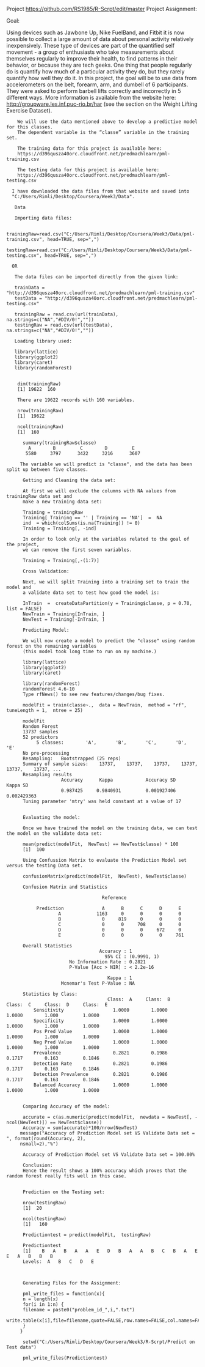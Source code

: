 Project
https://github.com/RS1985/R-Scrpt/edit/master
Project Assignment:


Goal:

Using devices such as Jawbone Up, Nike FuelBand, and Fitbit it is now possible to collect a large amount of data
about personal activity relatively inexpensively. These type of devices are part of the quantified self movement - a group of enthusiasts who take measurements about themselves regularly to improve their health, to find patterns in their behavior, or because they are tech geeks. One thing that people regularly do is quantify how much of a particular activity they do, but they rarely quantify how well they do it. In this project, the goal will be to use data from accelerometers on the belt, forearm, arm, and dumbell of 6 participants. They were asked to perform barbell lifts correctly and incorrectly in 5 different ways. More information is available from the website here: http://groupware.les.inf.puc-rio.br/har (see the section on the Weight Lifting Exercise Dataset).
        
        We will use the data mentioned above to develop a predictive model for this classes.
        The dependent variable is the “classe” variable in the training set.

        The training data for this project is available here:
        https://d396qusza40orc.cloudfront.net/predmachlearn/pml-training.csv

        The testing data for this project is available here:
        https://d396qusza40orc.cloudfront.net/predmachlearn/pml-testing.csv

      I have downloaded the data files from that website and saved into 
      "C:/Users/Rimli/Desktop/Coursera/Week3/Data".

       Data
       
       Importing data files:
       
       trainingRaw=read.csv("C:/Users/Rimli/Desktop/Coursera/Week3/Data/pml-training.csv", head=TRUE, sep=",")
       testingRaw=read.csv("C:/Users/Rimli/Desktop/Coursera/Week3/Data/pml-testing.csv", head=TRUE, sep=",")

      OR

       The data files can be imported directly from the given link:
       
       trainData = "http://d396qusza40orc.cloudfront.net/predmachlearn/pml-training.csv"
       testData = "http://d396qusza40orc.cloudfront.net/predmachlearn/pml-testing.csv"

       trainingRaw = read.csv(url(trainData), na.strings=c("NA","#DIV/0!",""))
       testingRaw = read.csv(url(testData), na.strings=c("NA","#DIV/0!",""))

       Loading library used:

       library(lattice)
       library(ggplot2) 
       library(caret) 
       library(randomForest)


        dim(trainingRaw)
        [1] 19622  160
        
        There are 19622 records with 160 variables.
        
        nrow(trainingRaw)
        [1]  19622
        
        ncol(trainingRaw)
        [1]  160

          summary(trainingRaw$classe)
            A        B         C        D         E
           5580     3797      3422     3216      3607

         The variable we will predict is "classe", and the data has been split up between five classes.

          Getting and Cleaning the data set:
          
          At first we will exclude the columns with NA values from trainingRaw data set and 
          make a new training data set:
          
          Training = trainingRaw
          Training[ Training == '' | Training == 'NA']  =  NA
          ind  = which(colSums(is.na(Training)) != 0)
          Training = Training[, -ind]
          
          In order to look only at the variables related to the goal of the project, 
          we can remove the first seven variables.
          
          Training = Training[,-(1:7)]

          Cross Validation:
          
          Next, we will split Training into a training set to train the model and 
          a validate data set to test how good the model is:
          
          InTrain  =  createDataPartition(y = Training$classe, p = 0.70, list = FALSE)
          NewTrain = Training[InTrain, ]
          NewTest = Training[-InTrain, ]

          Predicting Model:
          
          We will now create a model to predict the "classe" using random forest on the remaining variables 
          (this model took long time to run on my machine.)
          
          library(lattice)
          library(ggplot2)
          library(caret)
          
          library(randomForest)
          randomForest 4.6-10
          Type rfNews() to see new features/changes/bug fixes.

          modelFit = train(classe~.,  data = NewTrain,  method = "rf",  tuneLength = 1,  ntree = 25)

          modelFit 
          Random Forest
          13737 samples
          52 predictors
               5 classes:        'A',       'B',       'C',       'D',       'E'
          No pre-processing
          Resampling:   Bootstrapped (25 reps)
          Summary of sample sizes:    13737,    13737,    13737,    13737,    13737,    13737, ...
          Resampling results
                        Accuracy      Kappa            Accuracy SD        Kappa SD
                        0.987425     0.9840931         0.001927406       0.002429363
          Tuning parameter 'mtry' was held constant at a value of 17


          Evaluating the model:

          Once we have trained the model on the training data, we can test the model on the validate data set:
          
          mean(predict(modelFit,  NewTest) == NewTest$classe) * 100
          [1]  100

          Using Confussion Matrix to evaluate the Prediction Model set versus the testing Data set.

          confusionMatrix(predict(modelFit,  NewTest), NewTest$classe)

          Confusion Matrix and Statistics
  
                                       Reference

               Prediction              A      B      C      D      E
                       A             1163     0      0      0      0
                       B               0     819     0      0      0
                       C               0      0     708     0      0
                       D               0      0      0     672     0
                       E               0      0      0      0     761

          Overall Statistics
                                      Accuracy : 1
                                        95% CI : (0.9991, 1)
                           No Information Rate : 0.2821
                           P-Value [Acc > NIR] : < 2.2e-16

                                         Kappa : 1
                        Mcnemar's Test P-Value : NA

          Statistics by Class:
                                         Class:  A     Class:  B     Class:  C     Class:  D     Class:  E
              Sensitivity                  1.0000        1.0000        1.0000        1.000         1.0000
              Specificity                  1.0000        1.0000        1.0000        1.000         1.0000
              Pos Pred Value               1.0000        1.0000        1.0000        1.000         1.0000
              Neg Pred Value               1.0000        1.0000        1.0000        1.000         1.0000
              Prevalence                   0.2821        0.1986        0.1717        0.163         0.1846
              Detection Rate               0.2821        0.1986        0.1717        0.163         0.1846
              Detection Prevalence         0.2821        0.1986        0.1717        0.163         0.1846
              Balanced Accuracy            1.0000        1.0000        1.0000        1.000         1.0000


          Comparing Accuracy of the model:

          accurate = c(as.numeric(predict(modelFit,  newdata = NewTest[, -ncol(NewTest)]) == NewTest$classe))
          Accuracy = sum(accurate)*100/nrow(NewTest)
         message("Accuracy of Prediction Model set VS Validate Data set = ", format(round(Accuracy, 2), 
         nsmall=2),"%")
          
          Accuracy of Prediction Model set VS Validate Data set = 100.00%

          Conclusion:
          Hence the result shows a 100% accuracy which proves that the random forest really fits well in this case.


          Prediction on the Testing set:

          nrow(testingRaw)
          [1]  20
          
          ncol(testingRaw)
          [1]   160
          
          Predictiontest = predict(modelFit,  testingRaw)
          
          Predictiontest
          [1]    B   A   B   A   A   E   D   B   A   A   B   C   B   A   E   E   A   B   B   B
          Levels:  A   B   C   D   E



          Generating Files for the Assignment:
          
          pml_write_files = function(x){
          n = length(x)
          for(i in 1:n) {
          filename = paste0("problem_id_",i,".txt")
          write.table(x[i],file=filename,quote=FALSE,row.names=FALSE,col.names=FALSE)
          }
         }

          setwd("C:/Users/Rimli/Desktop/Coursera/Week3/R-Scrpt/Predict on Test data")
          
          pml_write_files(Predictiontest)

